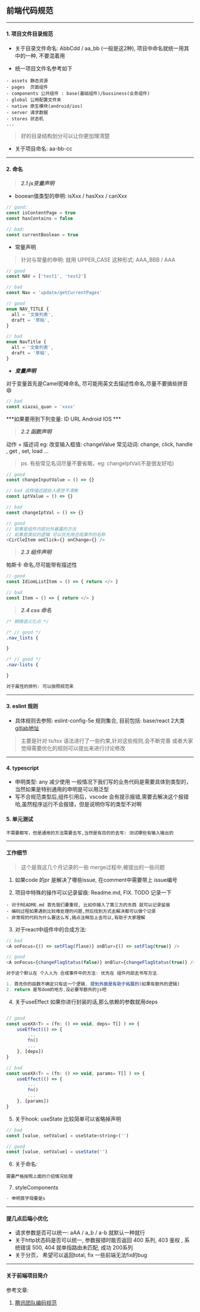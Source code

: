 ## 前端代码规范

---

#### 1. 项目文件目录规范

- 关于目录文件命名: AbbCdd / aa_bb (一般是这2种), 项目中命名就统一用其中的一种, 不要混着用

- 统一项目文件名参考如下

```
- assets 静态资源
- pages  页面组件
- components 公共组件 : base(基础组件)/bussiness(业务组件)
- global 公用配置文件夹
- native 原生模块(android/ios)
- server 请求数据
- stores 状态机
...

```

> 好的目录结构划分可以让你更加理清楚

- 关于项目命名: aa-bb-cc 

---

#### 2. 命名

> ***2.1 js变量声明***

- booean值类型的申明: isXxx / hasXxx / canXxx 


```js
// good:
const isContentPage = true
const hasContains = false

// bad:
const currentBoolean = true
```

- 常量声明

> 针对与常量的申明: 就用 UPPER_CASE 这种形式: AAA_BBB / AAA

```ts
// good
const NAV = ['test1', 'test2']

// bad
const Nav = 'update/getCurrentPages'

// good
enum NAV_TITLE {
  all = '文章列表',
  draft = '草稿',
}

// bad
enum NavTitle {
  all = '文章列表',
  draft = '草稿',
}

```

- ***变量声明***

对于变量首先是Camel驼峰命名, 尽可能用英文去描述性命名,尽量不要搞些拼音 😄

```js
// bad
const xiazai_quan = 'xxxx'

```

***如果要用到下列变量: ID URL Android IOS ***

> ***2.2 函数声明***

动作 + 描述词 eg: 改变输入框值: changeValue 
常见动词: change, click, handle , get , set, load ...

> ps. 有些常见名词尽量不要省略，eg: changeIptVal(不是很友好哈)

```js
// good
const changeInputValue = () => {}

// bad 这样描述就给人感觉不清晰
const iptValue = () => {}

// bad
const changeIptVal = () => {}

// good
// 如果是组件内部对外暴露的方法
// 如果是类似的逻辑 可以优先用合成事件的名称
<CirCleItem onClick={} onChange={} />

```


> ***2.3 组件声明***

帕斯卡 命名,尽可能带有描述性

```js
// good
const IdiomListItem = () => { return </> }

// bad
const Item = () => { return </> }

```


> ***2.4 css 命名***

```css
/* 稍微语义化点 */

/* // good */
.nav_lists {

}

/* // good */
.nav-lists {

}

对于属性的排列: 可以按照规范来

```

---

#### 3. eslint 规则

- 具体规则去参照: eslint-config-5e 规则集合, 目前包括: base/react 2大类
[gitlab地址](git@git.dev.moumoux.com:base/eslint-config-5e.git)


> 主要是针对 ts/tsx 语法进行了一些约束,针对这些规则,会不断完善 或者大家觉得需要优化的规则可以提出来进行讨论修改


---

#### 4. typescript

- 申明类型: any 减少使用 一般情况下我们写的业务代码是需要具体到类型的，当然如果是特别通用的申明是可以用泛型
- 写不合规范类型后,组件引用后，vscode 会有提示报错,需要去解决这个报错哈,虽然程序运行不会报错，但是说明你写的类型不对啊

#### 5. 单元测试

```
不需要都写，但是通用的方法需要去写,当然是有目的的去写: 测试哪些有输入输出的
```

---

#### 工作细节

> 这个是我这几个月记录的一些 merge过程中,被提出的一些问题

1. 如果code 的pr 是解决了哪些issue, 在comment中需要带上 issue编号

2. 项目中特殊的操作可以记录留痕: Readme.md, FIX. TODO 记录一下

```
- 对于README.md 首先我们要重视, 比如你接入了第三方的东西 就可以记录留痕
- 编码过程如果遇到比较难处理的问题,然后找到方式去解决都可以做个记录
- 非常规的代码为什么要这么写,搞点注释加上去可以,有助于大家理解
```

3. 对于react中组件中的合成方法:

```js
// bad
<A onFocus={() => setFlag(flase)} onBlur={() => setFlag(true)} />

// good
<A onFocus={changeFlagStatus(false)} onBlur={changeFlagStatus(true)} />

对于这个默认在 个人人为 合成事件中的方法: 优先在 组件内部去书写方法.

1. 首先你的函数不确定只有这一个逻辑, 提到外面是有助于拓展的(如果有额外的逻辑)
2. return 是写dom的地方,没必要写额外的js吧
```

4. 关于useEffect 如果你进行封装的话,那么依赖的参数就用deps

```js

// good
const useXX<T> = (fn: () => void, deps= T[] ) => {
    useEffect(() => {
        ...
        fn()
        ...
    }, [deps])
}

// bad
const useXX<T> = (fn: () => void, params= T[] ) => {
    useEffect(() => {
        ...
        fn()
        ...
    }, [params])
}
```

5. 关于hook: useState 比较简单可以省略掉声明

```js
// bad
const [value, setValue] = useState<string>('')

// good
const [value, setValue] = useState('')
```

6. 关于命名:

```
需要严格按照上面的介绍情况处理
```

7. styleComponents

```js
- 申明首字母要是s
```

---


#### 提几点后端小优化

- 请求参数是否可以统一: aAA / a_b / a-b  就默认一种就行 
- 关于http状态码是否可以统一, 参数报错时能否返回 400 系列, 403 鉴权 , 系统错误 500, 404 就单指路由未匹配, 成功 200系列
- 关于分页， 希望可以返回total, fix 一些前端无法fix的bug


---

#### 关于前端项目简介

参考文章:
1. [腾讯团队编码规范](http://alloyteam.github.io/CodeGuide/)